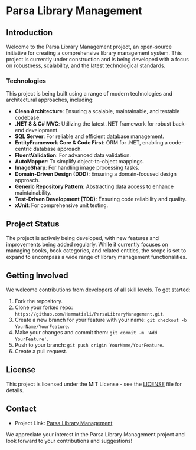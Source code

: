 # Parsa Library Management

## Introduction
Welcome to the Parsa Library Management project, an open-source initiative for creating a comprehensive library management system. This project is currently under construction and is being developed with a focus on robustness, scalability, and the latest technological standards.

### Technologies
This project is being built using a range of modern technologies and architectural approaches, including:
- **Clean Architecture**: Ensuring a scalable, maintainable, and testable codebase.
- **.NET 8 & C# MVC**: Utilizing the latest .NET framework for robust back-end development.
- **SQL Server**: For reliable and efficient database management.
- **EntityFramework Core & Code First**: ORM for .NET, enabling a code-centric database approach.
- **FluentValidation**: For advanced data validation.
- **AutoMapper**: To simplify object-to-object mappings.
- **ImageSharp**: For handling image processing tasks.
- **Domain-Driven Design (DDD)**: Ensuring a domain-focused design approach.
- **Generic Repository Pattern**: Abstracting data access to enhance maintainability.
- **Test-Driven Development (TDD)**: Ensuring code reliability and quality.
- **xUnit**: For comprehensive unit testing.

## Project Status
The project is actively being developed, with new features and improvements being added regularly. While it currently focuses on managing books, book categories, and related entities, the scope is set to expand to encompass a wide range of library management functionalities.

## Getting Involved
We welcome contributions from developers of all skill levels. To get started:
1. Fork the repository.
2. Clone your forked repo: `https://github.com/Hemmatiali/ParsaLibraryManagement.git`.
3. Create a new branch for your feature with your name: `git checkout -b YourName/YourFeature`.
4. Make your changes and commit them: `git commit -m 'Add YourFeature'`.
5. Push to your branch: `git push origin YourName/YourFeature`.
6. Create a pull request.

## License
This project is licensed under the MIT License - see the [LICENSE](LICENSE.txt) file for details.

## Contact
- Project Link: [Parsa Library Management](https://github.com/Hemmatiali/ParsaLibraryManagement)

We appreciate your interest in the Parsa Library Management project and look forward to your contributions and suggestions!

